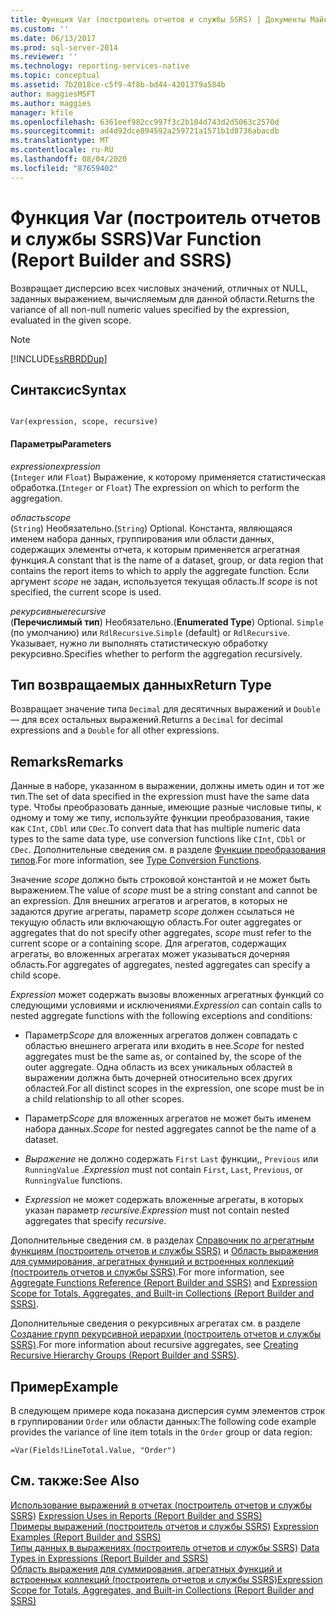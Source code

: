 ```yaml
---
title: Функция Var (построитель отчетов и службы SSRS) | Документы Майкрософт
ms.custom: ''
ms.date: 06/13/2017
ms.prod: sql-server-2014
ms.reviewer: ''
ms.technology: reporting-services-native
ms.topic: conceptual
ms.assetid: 7b2018ce-c5f9-4f8b-bd44-4201379a584b
author: maggiesMSFT
ms.author: maggies
manager: kfile
ms.openlocfilehash: 6361eef982cc997f3c2b104d743d2d5063c2570d
ms.sourcegitcommit: ad4d92dce894592a259721a1571b1d8736abacdb
ms.translationtype: MT
ms.contentlocale: ru-RU
ms.lasthandoff: 08/04/2020
ms.locfileid: "87659402"
---
```

# <a name="var-function-report-builder-and-ssrs"></a><span data-ttu-id="57e8e-102">Функция Var (построитель отчетов и службы SSRS)</span><span class="sxs-lookup"><span data-stu-id="57e8e-102">Var Function (Report Builder and SSRS)</span></span>
  <span data-ttu-id="57e8e-103">Возвращает дисперсию всех числовых значений, отличных от NULL, заданных выражением, вычисляемым для данной области.</span><span class="sxs-lookup"><span data-stu-id="57e8e-103">Returns the variance of all non-null numeric values specified by the expression, evaluated in the given scope.</span></span>  
  
> [!NOTE]  
>  [!INCLUDE[ssRBRDDup](../../includes/ssrbrddup-md.md)]  
  
## <a name="syntax"></a><span data-ttu-id="57e8e-104">Синтаксис</span><span class="sxs-lookup"><span data-stu-id="57e8e-104">Syntax</span></span>  
  
```  
  
Var(expression, scope, recursive)  
```  
  
#### <a name="parameters"></a><span data-ttu-id="57e8e-105">Параметры</span><span class="sxs-lookup"><span data-stu-id="57e8e-105">Parameters</span></span>  
 <span data-ttu-id="57e8e-106">*expression*</span><span class="sxs-lookup"><span data-stu-id="57e8e-106">*expression*</span></span>  
 <span data-ttu-id="57e8e-107">(`Integer` или `Float`) Выражение, к которому применяется статистическая обработка.</span><span class="sxs-lookup"><span data-stu-id="57e8e-107">(`Integer` or `Float`) The expression on which to perform the aggregation.</span></span>  
  
 <span data-ttu-id="57e8e-108">*область*</span><span class="sxs-lookup"><span data-stu-id="57e8e-108">*scope*</span></span>  
 <span data-ttu-id="57e8e-109">(`String`) Необязательно.</span><span class="sxs-lookup"><span data-stu-id="57e8e-109">(`String`) Optional.</span></span> <span data-ttu-id="57e8e-110">Константа, являющаяся именем набора данных, группирования или области данных, содержащих элементы отчета, к которым применяется агрегатная функция.</span><span class="sxs-lookup"><span data-stu-id="57e8e-110">A constant that is the name of a dataset, group, or data region that contains the report items to which to apply the aggregate function.</span></span> <span data-ttu-id="57e8e-111">Если аргумент *scope* не задан, используется текущая область.</span><span class="sxs-lookup"><span data-stu-id="57e8e-111">If *scope* is not specified, the current scope is used.</span></span>  
  
 <span data-ttu-id="57e8e-112">*рекурсивные*</span><span class="sxs-lookup"><span data-stu-id="57e8e-112">*recursive*</span></span>  
 <span data-ttu-id="57e8e-113">(**Перечислимый тип**) Необязательно.</span><span class="sxs-lookup"><span data-stu-id="57e8e-113">(**Enumerated Type**) Optional.</span></span> <span data-ttu-id="57e8e-114">`Simple` (по умолчанию) или `RdlRecursive`.</span><span class="sxs-lookup"><span data-stu-id="57e8e-114">`Simple` (default) or `RdlRecursive`.</span></span> <span data-ttu-id="57e8e-115">Указывает, нужно ли выполнять статистическую обработку рекурсивно.</span><span class="sxs-lookup"><span data-stu-id="57e8e-115">Specifies whether to perform the aggregation recursively.</span></span>  
  
## <a name="return-type"></a><span data-ttu-id="57e8e-116">Тип возвращаемых данных</span><span class="sxs-lookup"><span data-stu-id="57e8e-116">Return Type</span></span>  
 <span data-ttu-id="57e8e-117">Возвращает значение типа `Decimal` для десятичных выражений и `Double` — для всех остальных выражений.</span><span class="sxs-lookup"><span data-stu-id="57e8e-117">Returns a `Decimal` for decimal expressions and a `Double` for all other expressions.</span></span>  
  
## <a name="remarks"></a><span data-ttu-id="57e8e-118">Remarks</span><span class="sxs-lookup"><span data-stu-id="57e8e-118">Remarks</span></span>  
 <span data-ttu-id="57e8e-119">Данные в наборе, указанном в выражении, должны иметь один и тот же тип.</span><span class="sxs-lookup"><span data-stu-id="57e8e-119">The set of data specified in the expression must have the same data type.</span></span> <span data-ttu-id="57e8e-120">Чтобы преобразовать данные, имеющие разные числовые типы, к одному и тому же типу, используйте функции преобразования, такие как `CInt`, `CDbl` или `CDec`.</span><span class="sxs-lookup"><span data-stu-id="57e8e-120">To convert data that has multiple numeric data types to the same data type, use conversion functions like `CInt`, `CDbl` or `CDec`.</span></span> <span data-ttu-id="57e8e-121">Дополнительные сведения см. в разделе [Функции преобразования типов](https://go.microsoft.com/fwlink/?LinkId=96142).</span><span class="sxs-lookup"><span data-stu-id="57e8e-121">For more information, see [Type Conversion Functions](https://go.microsoft.com/fwlink/?LinkId=96142).</span></span>  
  
 <span data-ttu-id="57e8e-122">Значение *scope* должно быть строковой константой и не может быть выражением.</span><span class="sxs-lookup"><span data-stu-id="57e8e-122">The value of *scope* must be a string constant and cannot be an expression.</span></span> <span data-ttu-id="57e8e-123">Для внешних агрегатов и агрегатов, в которых не задаются другие агрегаты, параметр *scope* должен ссылаться не текущую область или включающую область.</span><span class="sxs-lookup"><span data-stu-id="57e8e-123">For outer aggregates or aggregates that do not specify other aggregates, *scope* must refer to the current scope or a containing scope.</span></span> <span data-ttu-id="57e8e-124">Для агрегатов, содержащих агрегаты, во вложенных агрегатах может указываться дочерняя область.</span><span class="sxs-lookup"><span data-stu-id="57e8e-124">For aggregates of aggregates, nested aggregates can specify a child scope.</span></span>  
  
 <span data-ttu-id="57e8e-125">*Expression* может содержать вызовы вложенных агрегатных функций со следующими условиями и исключениями.</span><span class="sxs-lookup"><span data-stu-id="57e8e-125">*Expression* can contain calls to nested aggregate functions with the following exceptions and conditions:</span></span>  
  
-   <span data-ttu-id="57e8e-126">Параметр*Scope* для вложенных агрегатов должен совпадать с областью внешнего агрегата или входить в нее.</span><span class="sxs-lookup"><span data-stu-id="57e8e-126">*Scope* for nested aggregates must be the same as, or contained by, the scope of the outer aggregate.</span></span> <span data-ttu-id="57e8e-127">Одна область из всех уникальных областей в выражении должна быть дочерней относительно всех других областей.</span><span class="sxs-lookup"><span data-stu-id="57e8e-127">For all distinct scopes in the expression, one scope must be in a child relationship to all other scopes.</span></span>  
  
-   <span data-ttu-id="57e8e-128">Параметр*Scope* для вложенных агрегатов не может быть именем набора данных.</span><span class="sxs-lookup"><span data-stu-id="57e8e-128">*Scope* for nested aggregates cannot be the name of a dataset.</span></span>  
  
-   <span data-ttu-id="57e8e-129">*Выражение* не должно содержать `First` `Last` функции,, `Previous` или `RunningValue` .</span><span class="sxs-lookup"><span data-stu-id="57e8e-129">*Expression* must not contain `First`, `Last`, `Previous`, or `RunningValue` functions.</span></span>  
  
-   <span data-ttu-id="57e8e-130">*Expression* не может содержать вложенные агрегаты, в которых указан параметр *recursive*.</span><span class="sxs-lookup"><span data-stu-id="57e8e-130">*Expression* must not contain nested aggregates that specify *recursive*.</span></span>  
  
 <span data-ttu-id="57e8e-131">Дополнительные сведения см. в разделах [Справочник по агрегатным функциям (построитель отчетов и службы SSRS)](report-builder-functions-aggregate-functions-reference.md) и [Область выражения для суммирования, агрегатных функций и встроенных коллекций (построитель отчетов и службы SSRS)](expression-scope-for-totals-aggregates-and-built-in-collections.md).</span><span class="sxs-lookup"><span data-stu-id="57e8e-131">For more information, see [Aggregate Functions Reference &#40;Report Builder and SSRS&#41;](report-builder-functions-aggregate-functions-reference.md) and [Expression Scope for Totals, Aggregates, and Built-in Collections &#40;Report Builder and SSRS&#41;](expression-scope-for-totals-aggregates-and-built-in-collections.md).</span></span>  
  
 <span data-ttu-id="57e8e-132">Дополнительные сведения о рекурсивных агрегатах см. в разделе [Создание групп рекурсивной иерархии (построитель отчетов и службы SSRS)](creating-recursive-hierarchy-groups-report-builder-and-ssrs.md).</span><span class="sxs-lookup"><span data-stu-id="57e8e-132">For more information about recursive aggregates, see [Creating Recursive Hierarchy Groups &#40;Report Builder and SSRS&#41;](creating-recursive-hierarchy-groups-report-builder-and-ssrs.md).</span></span>  
  
## <a name="example"></a><span data-ttu-id="57e8e-133">Пример</span><span class="sxs-lookup"><span data-stu-id="57e8e-133">Example</span></span>  
 <span data-ttu-id="57e8e-134">В следующем примере кода показана дисперсия сумм элементов строк в группировании `Order` или области данных:</span><span class="sxs-lookup"><span data-stu-id="57e8e-134">The following code example provides the variance of line item totals in the `Order` group or data region:</span></span>  
  
```  
=Var(Fields!LineTotal.Value, "Order")  
```  
  
## <a name="see-also"></a><span data-ttu-id="57e8e-135">См. также:</span><span class="sxs-lookup"><span data-stu-id="57e8e-135">See Also</span></span>  
 <span data-ttu-id="57e8e-136">[Использование выражений в отчетах (построитель отчетов и службы SSRS)](expression-uses-in-reports-report-builder-and-ssrs.md) </span><span class="sxs-lookup"><span data-stu-id="57e8e-136">[Expression Uses in Reports &#40;Report Builder and SSRS&#41;](expression-uses-in-reports-report-builder-and-ssrs.md) </span></span>  
 <span data-ttu-id="57e8e-137">[Примеры выражений (построитель отчетов и службы SSRS)](expression-examples-report-builder-and-ssrs.md) </span><span class="sxs-lookup"><span data-stu-id="57e8e-137">[Expression Examples &#40;Report Builder and SSRS&#41;](expression-examples-report-builder-and-ssrs.md) </span></span>  
 <span data-ttu-id="57e8e-138">[Типы данных в выражениях (построитель отчетов и службы SSRS)](expressions-report-builder-and-ssrs.md) </span><span class="sxs-lookup"><span data-stu-id="57e8e-138">[Data Types in Expressions &#40;Report Builder and SSRS&#41;](expressions-report-builder-and-ssrs.md) </span></span>  
 [<span data-ttu-id="57e8e-139">Область выражения для суммирования, агрегатных функций и встроенных коллекций (построитель отчетов и службы SSRS)</span><span class="sxs-lookup"><span data-stu-id="57e8e-139">Expression Scope for Totals, Aggregates, and Built-in Collections &#40;Report Builder and SSRS&#41;</span></span>](expression-scope-for-totals-aggregates-and-built-in-collections.md)  
  
  

